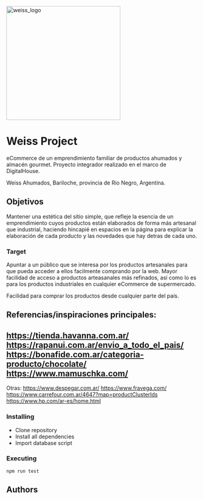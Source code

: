 
<a href="#"><img src="https://github.com/johandiazweiss/grupo_6_weiss/blob/main/public/img%20productos_weiss/logo-weiss.png" alt="weiss_logo" width="300"></a>

# Weiss Project
eCommerce de un emprendimiento familiar de productos ahumados y almacén gourmet. 
Proyecto integrador realizado en el marco de DigitalHouse. 

Weiss Ahumados, Bariloche, provincia de Rio Negro, Argentina.

## Objetivos
Mantener una estética del sitio simple, que refleje la esencia de un emprendimiento cuyos productos están elaborados de forma más artesanal que industrial, haciendo hincapié en espacios en la página para explicar la elaboración de cada producto y las novedades que hay detras de cada uno. 

### Target
Apuntar a un público que se interesa por los productos artesanales para que pueda acceder a ellos facilmente comprando por la web. 
Mayor facilidad de acceso a productos arteasanales más refinados, así como lo es para los productos industriales en cualquier eCommerce de supermercado. 

Facilidad para comprar los productos desde cualquier parte del país.



## Referencias/inspiraciones principales:
https://tienda.havanna.com.ar/
https://rapanui.com.ar/envio_a_todo_el_pais/
https://bonafide.com.ar/categoria-producto/chocolate/
https://www.mamuschka.com/
--------------------------------------------------------------
Otras: 
https://www.despegar.com.ar/
https://www.fravega.com/
https://www.carrefour.com.ar/4647?map=productClusterIds
https://www.hp.com/ar-es/home.html


### Installing

* Clone repository
* Install all dependencies
* Import database script


### Executing 

```
npm run test
```


## Authors






